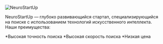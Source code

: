 ![NeuroStartUp](https://github.com/netology-ds-team/git-homeworks/blob/main/1_self/logo.png?raw=true)

NeuroStartUp — глубоко развивающийся стартап, специализирующийся на поиске с использованием технологий искусственного интеллекта. Наши преимущества:

*Высокая точность поиска
*Высокая скорость поиска
*Низкая цена